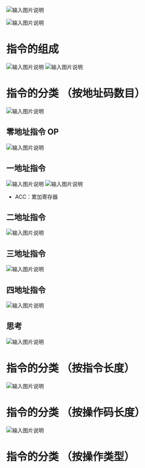 


![输入图片说明](/imgs/2025-08-10/CrqEzQazqViHptQs.png)


![输入图片说明](/imgs/2025-08-10/y11dTrarPsESb0Sy.png)
# 指令的组成
![输入图片说明](/imgs/2025-08-10/vkD9SSs0pUcBLLd1.png)
![输入图片说明](/imgs/2025-08-10/gJiE2HTJVcdjjxTG.png)

# 指令的分类 （按地址码数目）
![输入图片说明](/imgs/2025-08-10/pOYfeEbmOB252V8x.png)


## 零地址指令 OP
![输入图片说明](/imgs/2025-08-10/E0oTwtoxv8KfH0Z0.png)

## 一地址指令 
![输入图片说明](/imgs/2025-08-10/JGPQLhmT5GVvD3No.png)
![输入图片说明](/imgs/2025-08-10/UgxLLhjLXV8GWBVR.png)
- ACC：累加寄存器 


## 二地址指令 
![输入图片说明](/imgs/2025-08-10/H1MurVJMYOklS750.png)

## 三地址指令 
![输入图片说明](/imgs/2025-08-10/BaZiCbbsijOw5xx5.png)

## 四地址指令
![输入图片说明](/imgs/2025-08-10/GSsNO7FuLLKLhN0Y.png)


## 思考
![输入图片说明](/imgs/2025-08-10/1eH7rZJMMWkPUXJx.png)

# 指令的分类 （按指令长度）
![输入图片说明](/imgs/2025-08-10/E3C5cqOhVbvefErG.png)

# 指令的分类 （按操作码长度）

![输入图片说明](/imgs/2025-08-10/KMxVcdEwl3zsorHT.png)

# 指令的分类 （按操作类型）

<!--stackedit_data:
eyJoaXN0b3J5IjpbOTY5NTMyNDY1LDEwMDE5NTAwNjZdfQ==
-->